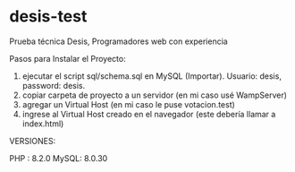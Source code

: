 # desis-test
Prueba técnica Desis, Programadores web con experiencia

Pasos para Instalar el Proyecto:
1. ejecutar el script sql/schema.sql en MySQL (Importar). Usuario: desis, password: desis.
2. copiar carpeta de proyecto a un servidor (en mi caso usé WampServer)
3. agregar un Virtual Host (en mi caso le puse votacion.test)
4. ingrese al Virtual Host creado en el navegador (este debería llamar a index.html)

VERSIONES:

PHP : 8.2.0
MySQL: 8.0.30
